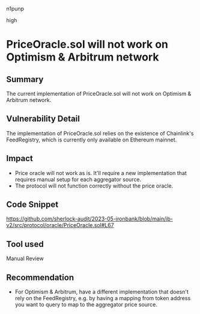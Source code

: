 n1punp

high

# PriceOracle.sol will not work on Optimism & Arbitrum network

## Summary
The current implementation of PriceOracle.sol will not work on Optimism & Arbitrum network.

## Vulnerability Detail
The implementation of PriceOracle.sol relies on the existence of Chainlink's FeedRegistry, which is currently only available on Ethereum mainnet.

## Impact
- Price oracle will not work as is. It'll require a new implementation that requires manual setup for each aggregator source.
- The protocol will not function correctly without the price oracle.

## Code Snippet
https://github.com/sherlock-audit/2023-05-ironbank/blob/main/ib-v2/src/protocol/oracle/PriceOracle.sol#L67

## Tool used

Manual Review

## Recommendation
- For Optimism & Arbitrum, have a different implementation that doesn't rely on the FeedRegistry, e.g. by having a mapping from token address you want to query to map to the aggregator price source.
